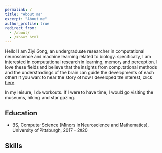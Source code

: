 ```yaml
---
permalink: /
title: "About me"
excerpt: "About me"
author_profile: true
redirect_from:
  - /about/
  - /about.html
---
```


Hello! I am Ziyi Gong, an undergraduate researcher in computational neuroscience and machine learning related to biology. specifically, I am interested in computational research in learning, memory and perception. I love these fields and believe that the insights from computational methods and the understandings of the brain can guide the developments of each other! If you want to hear the story of how I developed the interest, click [here](https://gongziyida.github.io/story/).

In my leisure, I do workouts. If I were to have time, I would go visiting the museums, hiking, and star gazing.  

## Education

- BS, Computer Science (Minors in Neuroscience and Mathematics), University of Pittsburgh, 2017 -  2020

## Skills
